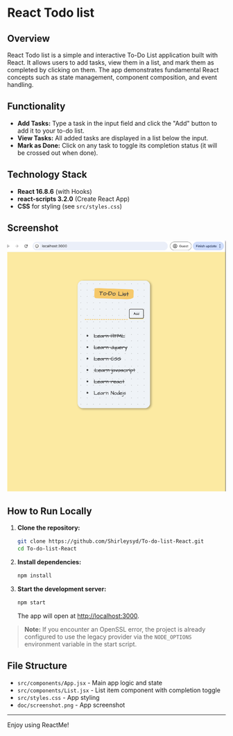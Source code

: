 # React Todo list

## Overview
React Todo list is a simple and interactive To-Do List application built with React. It allows users to add tasks, view them in a list, and mark them as completed by clicking on them. The app demonstrates fundamental React concepts such as state management, component composition, and event handling.

## Functionality
- **Add Tasks:** Type a task in the input field and click the "Add" button to add it to your to-do list.
- **View Tasks:** All added tasks are displayed in a list below the input.
- **Mark as Done:** Click on any task to toggle its completion status (it will be crossed out when done).

## Technology Stack
- **React 16.8.6** (with Hooks)
- **react-scripts 3.2.0** (Create React App)
- **CSS** for styling (see `src/styles.css`)

## Screenshot
![App Screenshot](doc/screenshot.png)

## How to Run Locally

1. **Clone the repository:**
   ```sh
   git clone https://github.com/Shirleysyd/To-do-list-React.git
   cd To-do-list-React
   ```
2. **Install dependencies:**
   ```sh
   npm install
   ```
3. **Start the development server:**
   ```sh
   npm start
   ```
   The app will open at [http://localhost:3000](http://localhost:3000).

> **Note:** If you encounter an OpenSSL error, the project is already configured to use the legacy provider via the `NODE_OPTIONS` environment variable in the start script.

## File Structure
- `src/components/App.jsx` - Main app logic and state
- `src/components/List.jsx` - List item component with completion toggle
- `src/styles.css` - App styling
- `doc/screenshot.png` - App screenshot

---
Enjoy using ReactMe! 